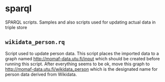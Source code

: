 # sparql
SPARQL scripts. Samples and also scripts used for updating actual data in triple store

## `wikidata_person.rq`

Script used to update person data. This script places the imported
data to a graph named <http://momaf-data.utu.fi/input> which should be
created before running this script. After everything seems to be ok,
move this graph to <http://momaf-data.utu.fi/wikidata_person> which is
the designated name for person data derived from Wikidata.
